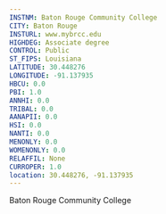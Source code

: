 ```yaml
---
INSTNM: Baton Rouge Community College
CITY: Baton Rouge
INSTURL: www.mybrcc.edu
HIGHDEG: Associate degree
CONTROL: Public
ST_FIPS: Louisiana
LATITUDE: 30.448276
LONGITUDE: -91.137935
HBCU: 0.0
PBI: 1.0
ANNHI: 0.0
TRIBAL: 0.0
AANAPII: 0.0
HSI: 0.0
NANTI: 0.0
MENONLY: 0.0
WOMENONLY: 0.0
RELAFFIL: None
CURROPER: 1.0
location: 30.448276, -91.137935
---
```

Baton Rouge Community College